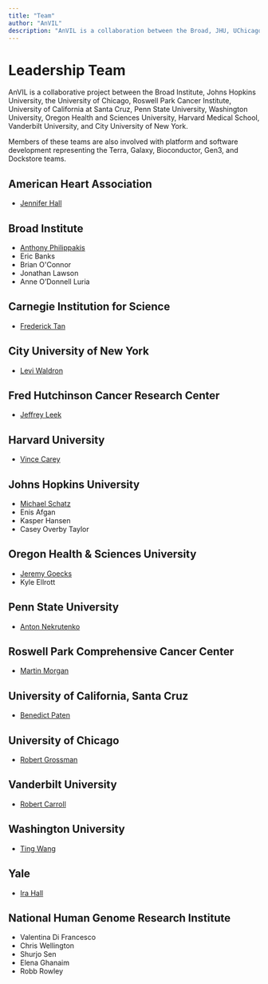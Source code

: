 ```yaml
---
title: "Team"
author: "AnVIL"
description: "AnVIL is a collaboration between the Broad, JHU, UChicago, RPCI, UCSC, Penn State, WUSTL, OHSU, Harvard Medical School, Vanderbilt & CUNY."
---
```


# Leadership Team

<hero>AnVIL is a collaborative project between the Broad Institute, Johns Hopkins University, the University of Chicago, Roswell Park Cancer Institute, University of California at Santa Cruz, Penn State University, Washington University, Oregon Health and Sciences University, Harvard Medical School, Vanderbilt University, and City University of New York.</hero>

Members of these teams are also involved with platform and software development representing the Terra, Galaxy, Bioconductor, Gen3, and Dockstore teams.

## American Heart Association

- [Jennifer Hall](https://www.heart.org/en/about-us/jennifer-hall)

## Broad Institute

- [Anthony Philippakis](https://www.broadinstitute.org/bios/anthony-philippakis-0)
- Eric Banks
- Brian O'Connor
- Jonathan Lawson
- Anne O’Donnell Luria

## Carnegie Institution for Science

- [Frederick Tan](https://emb.carnegiescience.edu/science/faculty/frederick-tan)

## City University of New York

- [Levi Waldron](https://waldronlab.io)

## Fred Hutchinson Cancer Research Center
- [Jeffrey Leek](https://jtleek.com/)

## Harvard University

- [Vince Carey](http://vjcitn.github.io)

## Johns Hopkins University

- [Michael Schatz](http://schatz-lab.org)
- Enis Afgan
- Kasper Hansen
- Casey Overby Taylor

## Oregon Health & Sciences University

- [Jeremy Goecks](https://goeckslab.org)
- Kyle Ellrott

## Penn State University

- [Anton Nekrutenko](https://nekrut.github.io/lab_site)

## Roswell Park Comprehensive Cancer Center

- [Martin Morgan](https://bioconductor.org/about/core-team)

## University of California, Santa Cruz

- [Benedict Paten](https://cgl.genomics.ucsc.edu/team)

## University of Chicago

- [Robert Grossman](http://rgrossman.com)

## Vanderbilt University

- [Robert Carroll](https://www.vumc.org/dbmi/person/robert-carroll-phd)

## Washington University

- [Ting Wang](https://www.genome.wustl.edu/people/ting-wang/)

## Yale

- [Ira Hall](https://www.genome.wustl.edu/research/labs/hall-lab)

## National Human Genome Research Institute

- Valentina Di Francesco
- Chris Wellington
- Shurjo Sen
- Elena Ghanaim
- Robb Rowley
